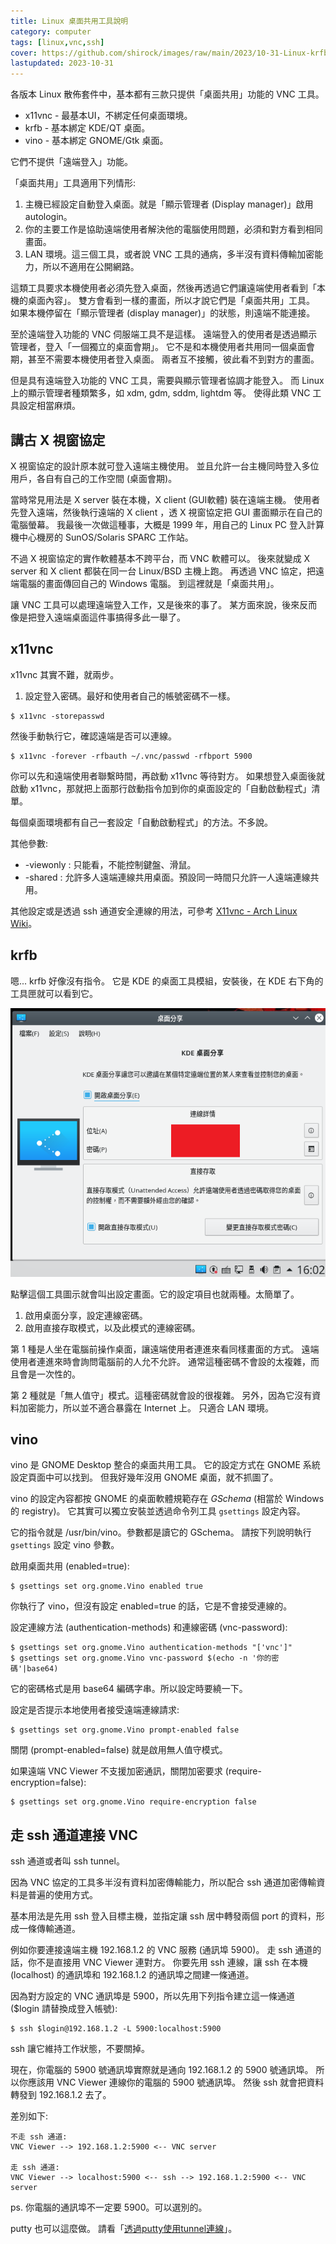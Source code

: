 ```yaml
---
title: Linux 桌面共用工具說明
category: computer
tags: [linux,vnc,ssh]
cover: https://github.com/shirock/images/raw/main/2023/10-31-Linux-krfb-setting.png
lastupdated: 2023-10-31
---
```


各版本 Linux 散佈套件中，基本都有三款只提供「桌面共用」功能的 VNC 工具。

* x11vnc - 最基本UI，不綁定任何桌面環境。
* krfb - 基本綁定 KDE/QT 桌面。
* vino - 基本綁定 GNOME/Gtk 桌面。

它們不提供「遠端登入」功能。

<!--more-->

「桌面共用」工具適用下列情形:

1. 主機已經設定自動登入桌面。就是「顯示管理者 (Display manager)」啟用 autologin。
2. 你的主要工作是協助遠端使用者解決他的電腦使用問題，必須和對方看到相同畫面。
3. LAN 環境。這三個工具，或者說 VNC 工具的通病，多半沒有資料傳輸加密能力，所以不適用在公開網路。

這類工具要求本機使用者必須先登入桌面，然後再透過它們讓遠端使用者看到「本機的桌面內容」。
雙方會看到一樣的畫面，所以才說它們是「桌面共用」工具。
如果本機停留在「顯示管理者 (display manager)」的狀態，則遠端不能連接。

至於遠端登入功能的 VNC 伺服端工具不是這樣。
遠端登入的使用者是透過顯示管理者，登入「一個獨立的桌面會期」。
它不是和本機使用者共用同一個桌面會期，甚至不需要本機使用者登入桌面。
兩者互不接觸，彼此看不到對方的畫面。

但是具有遠端登入功能的 VNC 工具，需要與顯示管理者協調才能登入。
而 Linux 上的顯示管理者種類繁多，如 xdm, gdm, sddm, lightdm 等。
使得此類 VNC 工具設定相當麻煩。

講古 X 視窗協定
---------------

X 視窗協定的設計原本就可登入遠端主機使用。
並且允許一台主機同時登入多位用戶，各自有自己的工作空間 (桌面會期)。

當時常見用法是 X server 裝在本機，X client (GUI軟體) 裝在遠端主機。
使用者先登入遠端，然後執行遠端的 X client ，透 X 視窗協定把 GUI 畫面顯示在自己的電腦螢幕。
我最後一次做這種事，大概是 1999 年，用自己的 Linux PC 登入計算機中心機房的 SunOS/Solaris SPARC 工作站。

不過 X 視窗協定的實作軟體基本不跨平台，而 VNC 軟體可以。
後來就變成 X server 和 X client 都裝在同一台 Linux/BSD 主機上跑。
再透過 VNC 協定，把遠端電腦的畫面傳回自己的 Windows 電腦。
到這裡就是「桌面共用」。

讓 VNC 工具可以處理遠端登入工作，又是後來的事了。
某方面來說，後來反而像是把登入遠端桌面這件事搞得多此一舉了。

x11vnc
------

x11vnc 其實不難，就兩步。

1. 設定登入密碼。最好和使用者自己的帳號密碼不一樣。

```term
$ x11vnc -storepasswd
```

然後手動執行它，確認遠端是否可以連線。

```term
$ x11vnc -forever -rfbauth ~/.vnc/passwd -rfbport 5900
```

你可以先和遠端使用者聯繫時間，再啟動 x11vnc 等待對方。
如果想登入桌面後就啟動 x11vnc，那就把上面那行啟動指令加到你的桌面設定的「自動啟動程式」清單。

每個桌面環境都有自己一套設定「自動啟動程式」的方法。不多說。

其他參數:

* -viewonly : 只能看，不能控制鍵盤、滑鼠。
* -shared : 允許多人遠端連線共用桌面。預設同一時間只允許一人遠端連線共用。

其他設定或是透過 ssh 通道安全連線的用法，可參考
[X11vnc - Arch Linux Wiki](https://wiki.archlinuxcn.org/zh-tw/X11vnc)。

krfb
----

嗯... krfb 好像沒有指令。
它是 KDE 的桌面工具模組，安裝後，在 KDE 右下角的工具匣就可以看到它。

![krfb設定畫面](https://github.com/shirock/images/raw/main/2023/10-31-Linux-krfb-setting.png)

點擊這個工具圖示就會叫出設定畫面。它的設定項目也就兩種。太簡單了。

1. 啟用桌面分享，設定連線密碼。
2. 啟用直接存取模式，以及此模式的連線密碼。

第 1 種是人坐在電腦前操作桌面，讓遠端使用者連進來看同樣畫面的方式。
遠端使用者連進來時會詢問電腦前的人允不允許。
通常這種密碼不會設的太複雜，而且會是一次性的。

第 2 種就是「無人值守」模式。這種密碼就會設的很複雜。
另外，因為它沒有資料加密能力，所以並不適合暴露在 Internet 上。
只適合 LAN 環境。

vino
----

vino 是 GNOME Desktop 整合的桌面共用工具。
它的設定方式在 GNOME 系統設定頁面中可以找到。
但我好幾年沒用 GNOME 桌面，就不抓圖了。

vino 的設定內容都按 GNOME 的桌面軟體規範存在 *GSchema* (相當於 Windows 的 registry)。
它其實可以獨立安裝並透過命令列工具 `gsettings` 設定內容。

它的指令就是 /usr/bin/vino。參數都是讀它的 GSchema。
請按下列說明執行 `gsettings` 設定 vino 參數。

啟用桌面共用 (enabled=true):

```term
$ gsettings set org.gnome.Vino enabled true
```

你執行了 vino，但沒有設定 enabled=true 的話，它是不會接受連線的。

設定連線方法 (authentication-methods) 和連線密碼 (vnc-password):

```term
$ gsettings set org.gnome.Vino authentication-methods "['vnc']"
$ gsettings set org.gnome.Vino vnc-password $(echo -n '你的密碼'|base64)
```

它的密碼格式是用 base64 編碼字串。所以設定時要繞一下。

設定是否提示本地使用者接受遠端連線請求:

```term
$ gsettings set org.gnome.Vino prompt-enabled false
```

關閉 (prompt-enabled=false) 就是啟用無人值守模式。

如果遠端 VNC Viewer 不支援加密通訊，關閉加密要求 (require-encryption=false):

```term
$ gsettings set org.gnome.Vino require-encryption false
```

走 ssh 通道連接 VNC
-------------------

ssh 通道或者叫 ssh tunnel。

因為 VNC 協定的工具多半沒有資料加密傳輸能力，所以配合 ssh 通道加密傳輸資料是普遍的使用方式。

基本用法是先用 ssh 登入目標主機，並指定讓 ssh 居中轉發兩個 port 的資料，形成一條傳輸通道。

例如你要連接遠端主機 192.168.1.2 的 VNC 服務 (通訊埠 5900)。
走 ssh 通道的話，你不是直接用 VNC Viewer 連對方。
你要先用 ssh 連線，讓 ssh 在本機 (localhost) 的通訊埠和 192.168.1.2 的通訊埠之間建一條通道。

因為對方設定的 VNC 通訊埠是 5900，所以先用下列指令建立這一條通道 ($login 請替換成登入帳號):

```term
$ ssh $login@192.168.1.2 -L 5900:localhost:5900
```

ssh 讓它維持工作狀態，不要關掉。

現在，你電腦的 5900 號通訊埠實際就是通向 192.168.1.2 的 5900 號通訊埠。
所以你應該用 VNC Viewer 連線你的電腦的 5900 號通訊埠。
然後 ssh 就會把資料轉發到 192.168.1.2 去了。

差別如下:

```text
不走 ssh 通道:
VNC Viewer --> 192.168.1.2:5900 <-- VNC server

走 ssh 通道:
VNC Viewer --> localhost:5900 <-- ssh --> 192.168.1.2:5900 <-- VNC server
```

ps. 你電腦的通訊埠不一定要 5900。可以選別的。

putty 也可以這麼做。
請看「[透過putty使用tunnel連線](https://it001.pixnet.net/blog/post/360680285)」。
